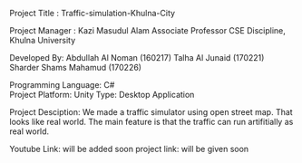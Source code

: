 Project Title : Traffic-simulation-Khulna-City  

Project Manager : Kazi Masudul Alam Associate Professor CSE Discipline, Khulna University

Developed By: Abdullah Al Noman (160217) Talha Al Junaid (170221) Sharder Shams Mahamud (170226)

Programming Language: C#  
Project Platform: Unity
Type: Desktop Application

Project Desciption: We made a traffic simulator using open street map. That looks like real world. The main feature is that the traffic can run artifitially as real world.

Youtube Link: will be added soon
project link: will be given soon
